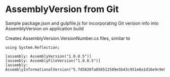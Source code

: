 # AssemblyVersion from Git

Sample package.json and gulpfile.js for incorporating Git version info into AssemblyVersion on application build

Creates AssemblyVersion.VersionNumber.cs files, similar to

    using System.Reflection;

    [assembly: AssemblyVersion("1.0.0.5")]
    [assembly: AssemblyFileVersion("1.0.0.5")]
    [assembly: AssemblyInformationalVersion("5.7d5820fa856512589e5b43c951e8a1d16e9c9e92")]
